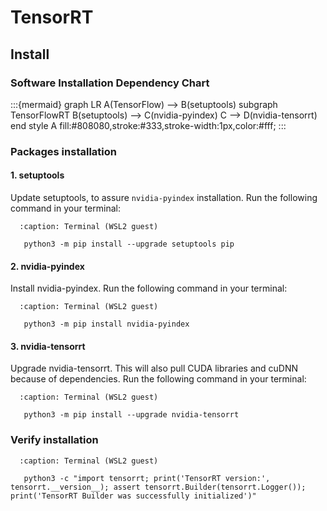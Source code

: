 # TensorRT

## Install

### Software Installation Dependency Chart

:::{mermaid}
graph LR
    A(TensorFlow) --> B(setuptools) 
    subgraph TensorFlowRT
        B(setuptools) --> C(nvidia-pyindex) 
        C --> D(nvidia-tensorrt)
    end
    style A fill:#808080,stroke:#333,stroke-width:1px,color:#fff;
:::

### Packages installation

#### 1. setuptools

Update setuptools, to assure `nvidia-pyindex` installation. Run the following command in your terminal:

 ```{code-block} bash
   :caption: Terminal (WSL2 guest)

    python3 -m pip install --upgrade setuptools pip
 ```

#### 2. nvidia-pyindex

Install nvidia-pyindex. Run the following command in your terminal:

 ```{code-block} bash
   :caption: Terminal (WSL2 guest)

    python3 -m pip install nvidia-pyindex
 ```

#### 3. nvidia-tensorrt

Upgrade nvidia-tensorrt. This will also pull CUDA libraries and cuDNN because of dependencies. Run the following command in your terminal:

 ```{code-block} bash
   :caption: Terminal (WSL2 guest)

    python3 -m pip install --upgrade nvidia-tensorrt
 ```

### Verify installation

 ```{code-block} bash
   :caption: Terminal (WSL2 guest)

    python3 -c "import tensorrt; print('TensorRT version:', tensorrt.__version__); assert tensorrt.Builder(tensorrt.Logger()); print('TensorRT Builder was successfully initialized')"
 ```